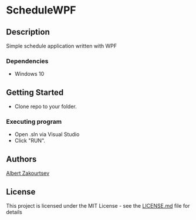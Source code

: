 # ScheduleWPF

## Description

Simple schedule application written with WPF

### Dependencies

* Windows 10

## Getting Started

* Clone repo to your folder.

### Executing program

* Open .sln via Visual Studio
* Click "RUN".

## Authors

[Albert Zakourtsev](https://vk.com/ab1let)

## License

This project is licensed under the MIT License - see the [LICENSE.md](https://github.com/h4p4/ScheduleWPF/blob/master/LICENSE) file for details
